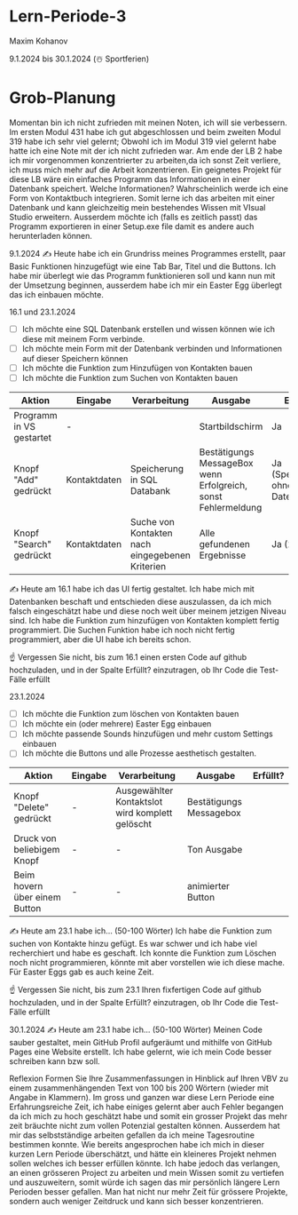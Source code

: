 # Lern-Periode-3
Maxim Kohanov

9.1.2024 bis 30.1.2024 (☃️ Sportferien)

# Grob-Planung
Momentan bin ich nicht zufrieden mit meinen Noten, ich will sie verbessern. Im ersten Modul 431 habe ich gut abgeschlossen und beim zweiten Modul 319 habe ich sehr viel gelernt; Obwohl ich im Modul 319 viel gelernt habe hatte ich eine Note mit der ich nicht zufrieden war. 
Am ende der LB 2 habe ich mir vorgenommen konzentrierter zu arbeiten,da ich sonst Zeit verliere, ich muss mich mehr auf die Arbeit konzentrieren. 
Ein geignetes Projekt für diese LB wäre ein einfaches Programm das Informationen in einer Datenbank speichert. Welche Informationen? Wahrscheinlich werde ich eine Form von Kontaktbuch integrieren.
Somit lerne ich das arbeiten mit einer Datenbank und kann gleichzeitig mein bestehendes Wissen mit VIsual Studio erweitern. Ausserdem möchte ich (falls es zeitlich passt) das Programm exportieren in einer Setup.exe file damit es andere auch herunterladen können.

9.1.2024
✍️ Heute habe ich ein Grundriss meines Programmes erstellt, paar Basic Funktionen hinzugefügt wie eine Tab Bar, Titel und die Buttons. Ich habe mir überlegt wie das Programm funktionieren soll und kann nun mit der Umsetzung beginnen, ausserdem habe ich mir ein Easter Egg überlegt das ich einbauen möchte.

16.1 und 23.1.2024
- [ ] Ich möchte eine SQL Datenbank erstellen und wissen können wie ich diese mit meinem Form verbinde.
- [ ] Ich möchte mein Form mit der Datenbank verbinden und Informationen auf dieser Speichern können
- [ ] Ich möchte die Funktion zum Hinzufügen von Kontakten bauen
- [ ] Ich möchte die Funktion zum Suchen von Kontakten bauen

| Aktion           | Eingabe | Verarbeitung | Ausgabe | Erfüllt? |
| ------------------------ | ------- | ----------------- |---|--|
| Programm in VS gestartet | -  |       | Startbildschirm |Ja|
| Knopf "Add" gedrückt | Kontaktdaten  | Speicherung in SQL Databank | Bestätigungs MessageBox wenn Erfolgreich, sonst Fehlermeldung |Ja (Speicherung ohne Datenbank)|
|Knopf "Search" gedrückt | Kontaktdaten | Suche von Kontakten nach eingegebenen Kriterien| Alle gefundenen Ergebnisse|Ja (23.01)|


✍️ Heute am 16.1 habe ich das UI fertig gestaltet. Ich habe mich mit Datenbanken beschaft und entschieden diese auszulassen, da ich mich falsch eingeschätzt habe und diese noch weit über meinem jetzigen Niveau sind. Ich habe die Funktion zum hinzufügen von Kontakten komplett fertig programmiert. Die Suchen Funktion habe ich noch nicht fertig programmiert, aber die UI habe ich bereits schon. 

☝️ Vergessen Sie nicht, bis zum 16.1 einen ersten Code auf github hochzuladen, und in der Spalte Erfüllt? einzutragen, ob Ihr Code die Test-Fälle erfüllt

23.1.2024
- [ ] Ich möchte die Funktion zum löschen von Kontakten bauen
- [ ] Ich möchte ein (oder mehrere) Easter Egg einbauen
- [ ] Ich möchte passende Sounds hinzufügen und mehr custom Settings einbauen
- [ ] Ich möchte die Buttons und alle Prozesse aesthetisch gestalten.

| Aktion           | Eingabe | Verarbeitung | Ausgabe | Erfüllt? |
| ------------------------ | ------- | ----------------- |---|--|
|Knopf "Delete" gedrückt| - | Ausgewählter Kontaktslot wird komplett gelöscht | Bestätigungs Messagebox||
| Druck von beliebigem Knopf | - | - | Ton Ausgabe ||
| Beim hovern über einem Button | - | - | animierter Button ||
  
✍️ Heute am 23.1 habe ich... (50-100 Wörter)
Ich habe die Funktion zum suchen von Kontakte hinzu gefügt. Es war schwer und ich habe viel recherchiert und habe es geschaft. Ich konnte die Funktion zum Löschen noch nicht programmieren, könnte mit aber vorstellen wie ich diese mache. Für Easter Eggs gab es auch keine Zeit.


☝️ Vergessen Sie nicht, bis zum 23.1 Ihren fixfertigen Code auf github hochzuladen, und in der Spalte Erfüllt? einzutragen, ob Ihr Code die Test-Fälle erfüllt

30.1.2024
✍️ Heute am 23.1 habe ich... (50-100 Wörter)
Meinen Code sauber gestaltet, mein GitHub Profil aufgeräumt und mithilfe von GitHub Pages eine Website erstellt. Ich habe gelernt, wie ich mein Code besser schreiben kann bzw soll. 

Reflexion
Formen Sie Ihre Zusammenfassungen in Hinblick auf Ihren VBV zu einem zusammenhängenden Text von 100 bis 200 Wörtern (wieder mit Angabe in Klammern).
Im gross und ganzen war diese Lern Periode eine Erfahrungsreiche Zeit, ich habe einiges gelernt aber auch Fehler begangen da ich mich zu hoch geschätzt habe und somit ein grosser Projekt das mehr zeit bräuchte nicht zum vollen Potenzial gestalten können. Ausserdem hat mir das selbstständige arbeiten gefallen da ich meine Tagesroutine bestimmen konnte. 
Wie bereits angesprochen habe ich mich in dieser kurzen Lern Periode überschätzt, und hätte ein kleineres Projekt nehmen sollen welches ich besser erfüllen könnte.
Ich habe jedoch das verlangen, an einen grösseren Project zu arbeiten und mein Wissen somit zu vertiefen und auszuweitern, somit würde ich sagen das mir persönlich längere Lern Perioden besser gefallen.
Man hat nicht nur mehr Zeit für grössere Projekte, sondern auch weniger Zeitdruck und kann sich besser konzentrieren.
